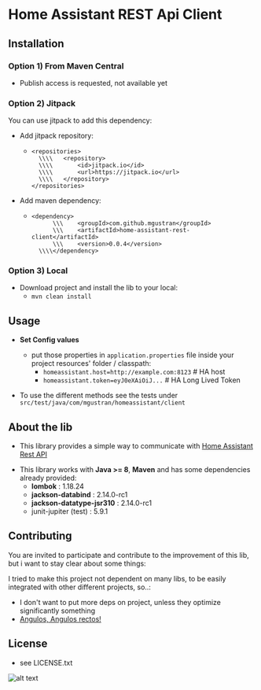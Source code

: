 # Home Assistant REST Api Client




## Installation
### Option 1) From Maven Central
* Publish access is requested, not available yet

### Option 2) Jitpack
You can use jitpack to add this dependency:
  * Add jitpack repository:
    * ```
      <repositories>
		\\\\   <repository>
		\\\\       <id>jitpack.io</id>
		\\\\       <url>https://jitpack.io</url>
		\\\\   </repository>
      </repositories> 
      ```
  * Add maven dependency:
    * ```
      <dependency>
			\\\    <groupId>com.github.mgustran</groupId>
			\\\    <artifactId>home-assistant-rest-client</artifactId>
			\\\    <version>0.0.4</version>
		\\\\</dependency>
      ```

### Option 3) Local
* Download project and install the lib to your local:
  * `mvn clean install`


## Usage
* **Set Config values**
  * put those properties in `application.properties` file inside your project resources' folder / classpath:
    * `homeassistant.host=http://example.com:8123`  # HA host
    * `homeassistant.token=eyJ0eXAiOiJ...`   # HA Long Lived Token


* To use the different methods see the tests under `src/test/java/com/mgustran/homeassistant/client`

## About the lib

* This library provides a simple way to communicate with [Home Assistant Rest API](https://developers.home-assistant.io/docs/api/rest/)

[//]: # (* **Development still in progress**)

[//]: # ()
[//]: # ()
[//]: # (* Currently, I have never done a lib to be used)

[//]: # (  with many different configurations &#40;java versions, other deps, etc&#41;, so be pacient if something is not THE STANDARD or THE GOOD WAY)

[//]: # ()
[//]: # ()
[//]: # (* This library is not published in any maven repo,)

[//]: # (  you will have to install it locally with maven)

[//]: # (  or deploy it to your repo.)

[//]: # (  &#40;I like to think that one day I will publish it to central, but who knows&#41;)


* This library works with **Java >= 8**, **Maven** and has some dependencies already provided:
  * **lombok** : 1.18.24
  * **jackson-databind** : 2.14.0-rc1
  * **jackson-datatype-jsr310** : 2.14.0-rc1
  * junit-jupiter (test) : 5.9.1


## Contributing
You are invited to participate and contribute to the improvement of this lib, but i want to stay clear about some things:

I tried to make this project not dependent on many libs, to be easily integrated with other different projects, so..:
* I don't want to put more deps on project, unless they optimize significantly something
* [Angulos, Angulos rectos!](https://www.youtube.com/watch?v=bxaYsGo-Sec)

## License
* see LICENSE.txt


![alt text](https://media.tenor.com/Qk9SE5aOLPEAAAAM/yes-awkward.gif "It is what it is")

